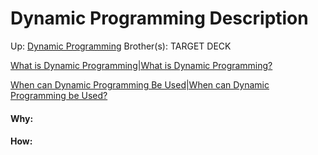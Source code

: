 # Dynamic Programming Description

Up: [Dynamic Programming](dynamic_programming)
Brother(s):
TARGET DECK

[What is Dynamic Programming|What is Dynamic Programming?](what_is_dynamic_programming|what_is_dynamic_programming?) 

[When can Dynamic Programming Be Used|When can Dynamic Programming be Used?](when_can_dynamic_programming_be_used|when_can_dynamic_programming_be_used?)

































#### Why:
#### How:









